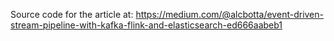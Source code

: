 Source code for the article at: https://medium.com/@alcbotta/event-driven-stream-pipeline-with-kafka-flink-and-elasticsearch-ed666aabeb1